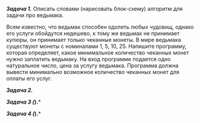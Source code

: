***Задача 1.***
Описать словами (нарисовать блок-схему) алгоритм для задачи про ведьмака.

Всем известно, что ведьмак способен одолеть любых чудовищ, однако его услуги обойдутся недешево,
к тому же ведьмак не принимает купюры, он принимает только чеканные монеты.
В мире ведьмака существуют монеты с номиналами 1, 5, 10, 25.
Напишите программу, которая определяет, какое минимальное количество чеканных монет нужно заплатить ведьмаку.
На вход программе подается одно натуральное число, цена за услугу ведьмака.
Программа должна вывести минимально возможное количество чеканных монет для оплаты его услуг.

***Задача 2.***


***Задача 3 (*).***


***Задача 4 (*).***


